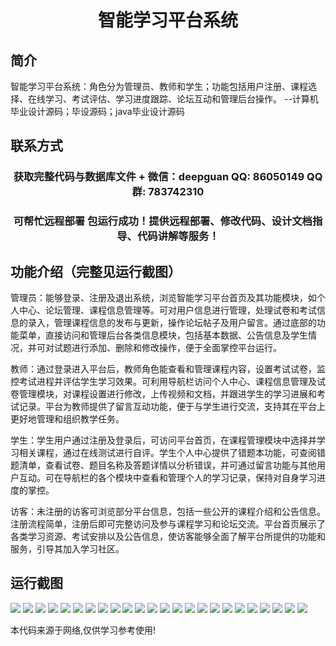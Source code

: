 <p><h1 align="center">智能学习平台系统</h1></p>

## 简介
智能学习平台系统：角色分为管理员、教师和学生；功能包括用户注册、课程选择、在线学习、考试评估、学习进度跟踪、论坛互动和管理后台操作。    --计算机毕业设计源码；毕设源码；java毕业设计源码


## 联系方式
<p><h3 align="center">获取完整代码与数据库文件 + 微信：deepguan QQ: 86050149 QQ群: 783742310</h3></p>
<p><h3 align="center">可帮忙远程部署 包运行成功！提供远程部署、修改代码、设计文档指导、代码讲解等服务！</h3></p>

## 功能介绍（完整见运行截图）
管理员：能够登录、注册及退出系统，浏览智能学习平台首页及其功能模块，如个人中心、论坛管理、课程信息管理等。可对用户信息进行管理，处理试卷和考试信息的录入，管理课程信息的发布与更新，操作论坛帖子及用户留言。通过底部的功能菜单，直接访问和管理后台各类信息模块，包括基本数据、公告信息及学生情况，并可对试题进行添加、删除和修改操作，便于全面掌控平台运行。

教师：通过登录进入平台后，教师角色能查看和管理课程内容，设置考试试卷，监控考试进程并评估学生学习效果。可利用导航栏访问个人中心、课程信息管理及试卷管理模块，对课程设置进行修改，上传视频和文档，并跟进学生的学习进展和考试记录。平台为教师提供了留言互动功能，便于与学生进行交流，支持其在平台上更好地管理和组织教学任务。

学生：学生用户通过注册及登录后，可访问平台首页，在课程管理模块中选择并学习相关课程，通过在线测试进行自评。学生个人中心提供了错题本功能，可查阅错题清单，查看试卷、题目名称及答题详情以分析错误，并可通过留言功能与其他用户互动。可在导航栏的各个模块中查看和管理个人的学习记录，保持对自身学习进度的掌控。

访客：未注册的访客可浏览部分平台信息，包括一些公开的课程介绍和公告信息。注册流程简单，注册后即可完整访问及参与课程学习和论坛交流。平台首页展示了各类学习资源、考试安排以及公告信息，使访客能够全面了解平台所提供的功能和服务，引导其加入学习社区。


## 运行截图
![](img/001.jpg)
![](img/002.jpg)
![](img/003.jpg)
![](img/004.jpg)
![](img/005.jpg)
![](img/006.jpg)
![](img/007.jpg)
![](img/008.jpg)
![](img/009.jpg)
![](img/010.jpg)
![](img/011.jpg)
![](img/012.jpg)
![](img/013.jpg)
![](img/014.jpg)
![](img/015.jpg)
![](img/016.jpg)
![](img/017.jpg)
![](img/018.jpg)
![](img/019.jpg)
![](img/020.jpg)
![](img/021.jpg)
![](img/022.jpg)
![](img/023.jpg)
![](img/024.jpg)

<p>本代码来源于网络,仅供学习参考使用!</p>
